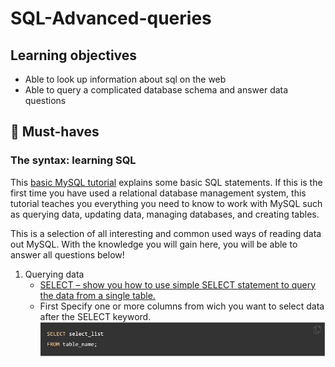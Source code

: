 # SQL-Advanced-queries

## Learning objectives
- Able to look up information about sql on the web
- Able to query a complicated database schema and answer data questions

## 🌱 Must-haves

### The syntax: learning SQL
This [basic MySQL tutorial](https://www.mysqltutorial.org/basic-mysql-tutorial.aspx) explains some basic SQL statements. If this is the first time you have used a relational database management system, this tutorial teaches you everything you need to know to work with MySQL such as querying data, updating data, managing databases, and creating tables.

This is a selection of all interesting and common used ways of reading data out MySQL.
With the knowledge you will gain here, you will be able to answer all questions below!

1. Querying data
    - [SELECT – show you how to use simple SELECT statement to query the data from a single table.](https://www.mysqltutorial.org/mysql-select-statement-query-data.aspx)
	- First Specify one or more columns from wich you want to select data after the SELECT keyword.
	![SQL SELECT](SELECT.JPG)
